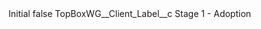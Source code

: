 <?xml version="1.0" encoding="UTF-8"?>
<CustomMetadata xmlns="http://soap.sforce.com/2006/04/metadata" xmlns:xsi="http://www.w3.org/2001/XMLSchema-instance" xmlns:xsd="http://www.w3.org/2001/XMLSchema">
    <label>Initial</label>
    <protected>false</protected>
    <values>
        <field>TopBoxWG__Client_Label__c</field>
        <value xsi:type="xsd:string">Stage 1 - Adoption</value>
    </values>
</CustomMetadata>
